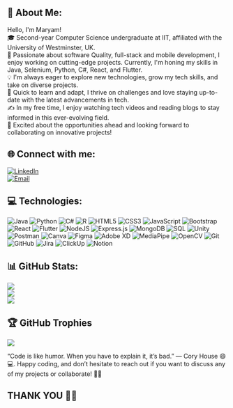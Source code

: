 ## 💫 About Me:
Hello, I'm Maryam!<br>
🎓 Second-year Computer Science undergraduate at IIT, affiliated with the University of Westminster, UK.<br>
🌱 Passionate about software Quality, full-stack and mobile development, I enjoy working on cutting-edge projects. Currently, I'm honing my skills in Java, Selenium, Python, C#, React, and Flutter.<br>
💡 I'm always eager to explore new technologies, grow my tech skills, and take on diverse projects.<br>
🚀 Quick to learn and adapt, I thrive on challenges and love staying up-to-date with the latest advancements in tech.<br>
✍️ In my free time, I enjoy watching tech videos and reading blogs to stay informed in this ever-evolving field.<br>
🎯 Excited about the opportunities ahead and looking forward to collaborating on innovative projects!<br>

## 🌐 Connect with me:
[![LinkedIn](https://img.shields.io/badge/LinkedIn-%230077B5.svg?logo=linkedin&logoColor=white)](https://www.linkedin.com/in/maryam-nawas-bb7b25236/)  
[![Email](https://img.shields.io/badge/Email-D14836.svg?logo=gmail&logoColor=white)](mailto:maryamnawas2002@gmail.com)

## 💻 Technologies:
![Java](https://img.shields.io/badge/java-%23ED8B00.svg?style=for-the-badge&logo=openjdk&logoColor=white) 
![Python](https://img.shields.io/badge/python-3670A0?style=for-the-badge&logo=python&logoColor=ffdd54) 
![C#](https://img.shields.io/badge/c%23-%23239120.svg?style=for-the-badge&logo=csharp&logoColor=white) 
![R](https://img.shields.io/badge/r-%23276DC3.svg?style=for-the-badge&logo=r&logoColor=white) 
![HTML5](https://img.shields.io/badge/html5-%23E34F26.svg?style=for-the-badge&logo=html5&logoColor=white) 
![CSS3](https://img.shields.io/badge/css3-%231572B6.svg?style=for-the-badge&logo=css3&logoColor=white) 
![JavaScript](https://img.shields.io/badge/javascript-%23323330.svg?style=for-the-badge&logo=javascript&logoColor=%23F7DF1E) 
![Bootstrap](https://img.shields.io/badge/bootstrap-%23563D7C.svg?style=for-the-badge&logo=bootstrap&logoColor=white) 
![React](https://img.shields.io/badge/react-%2320232a.svg?style=for-the-badge&logo=react&logoColor=%2361DAFB) 
![Flutter](https://img.shields.io/badge/Flutter-%2302569B.svg?style=for-the-badge&logo=Flutter&logoColor=white) 
![NodeJS](https://img.shields.io/badge/node.js-6DA55F?style=for-the-badge&logo=node.js&logoColor=white) 
![Express.js](https://img.shields.io/badge/express.js-%23404d59.svg?style=for-the-badge&logo=express&logoColor=%2361DAFB) 
![MongoDB](https://img.shields.io/badge/MongoDB-%234ea94b.svg?style=for-the-badge&logo=mongodb&logoColor=white) 
![SQL](https://img.shields.io/badge/sql-%2300758F.svg?style=for-the-badge&logo=sql&logoColor=white) 
![Unity](https://img.shields.io/badge/unity-%23000000.svg?style=for-the-badge&logo=unity&logoColor=white) 
![Postman](https://img.shields.io/badge/Postman-FF6C37?style=for-the-badge&logo=postman&logoColor=white) 
![Canva](https://img.shields.io/badge/Canva-%2300C4CC.svg?style=for-the-badge&logo=Canva&logoColor=white) 
![Figma](https://img.shields.io/badge/figma-%23F24E1E.svg?style=for-the-badge&logo=figma&logoColor=white) 
![Adobe XD](https://img.shields.io/badge/adobe%20xd-%23FF61F6.svg?style=for-the-badge&logo=adobe%20xd&logoColor=white) 
![MediaPipe](https://img.shields.io/badge/MediaPipe-%23FFBB00.svg?style=for-the-badge&logo=mediapipe&logoColor=white)
![OpenCV](https://img.shields.io/badge/OpenCV-%23white.svg?style=for-the-badge&logo=opencv&logoColor=white)
![Git](https://img.shields.io/badge/git-%23F05033.svg?style=for-the-badge&logo=git&logoColor=white) 
![GitHub](https://img.shields.io/badge/github-%23121011.svg?style=for-the-badge&logo=github&logoColor=white) 
![Jira](https://img.shields.io/badge/jira-%230A0FFF.svg?style=for-the-badge&logo=jira&logoColor=white) 
![ClickUp](https://img.shields.io/badge/clickup-%237B68EE.svg?style=for-the-badge&logo=clickup&logoColor=white) 
![Notion](https://img.shields.io/badge/notion-%23000000.svg?style=for-the-badge&logo=notion&logoColor=white)

## 📊 GitHub Stats:
![](https://github-readme-stats.vercel.app/api?username=maryamnawas&theme=gotham&hide_border=false&include_all_commits=false&count_private=false)<br/>
![](https://github-readme-streak-stats.herokuapp.com/?user=maryamnawas&theme=gotham&hide_border=false)<br/>
![](https://github-readme-stats.vercel.app/api/top-langs/?username=maryamnawas&theme=gotham&hide_border=false&include_all_commits=false&count_private=false&layout=compact)

## 🏆 GitHub Trophies
![](https://github-profile-trophy.vercel.app/?username=maryamnawas&theme=darkhub&no-frame=false&no-bg=true&margin-w=4)

“Code is like humor. When you have to explain it, it’s bad.” — Cory House 😄💻. Happy coding, and don’t hesitate to reach out if you want to discuss any of my projects or collaborate! 🚀🤝

## THANK YOU 🙏💖
